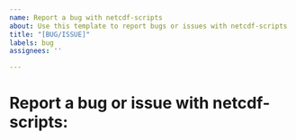 ```yaml
---
name: Report a bug with netcdf-scripts
about: Use this template to report bugs or issues with netcdf-scripts
title: "[BUG/ISSUE]"
labels: bug
assignees: ''

---
```


# Report a bug or issue with netcdf-scripts:
